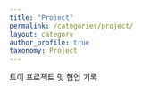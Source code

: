 ```yaml
---
title: "Project"
permalink: /categories/project/
layout: category
author_profile: true
taxonomy: Project
---
```


토이 프로젝트 및 협업 기록